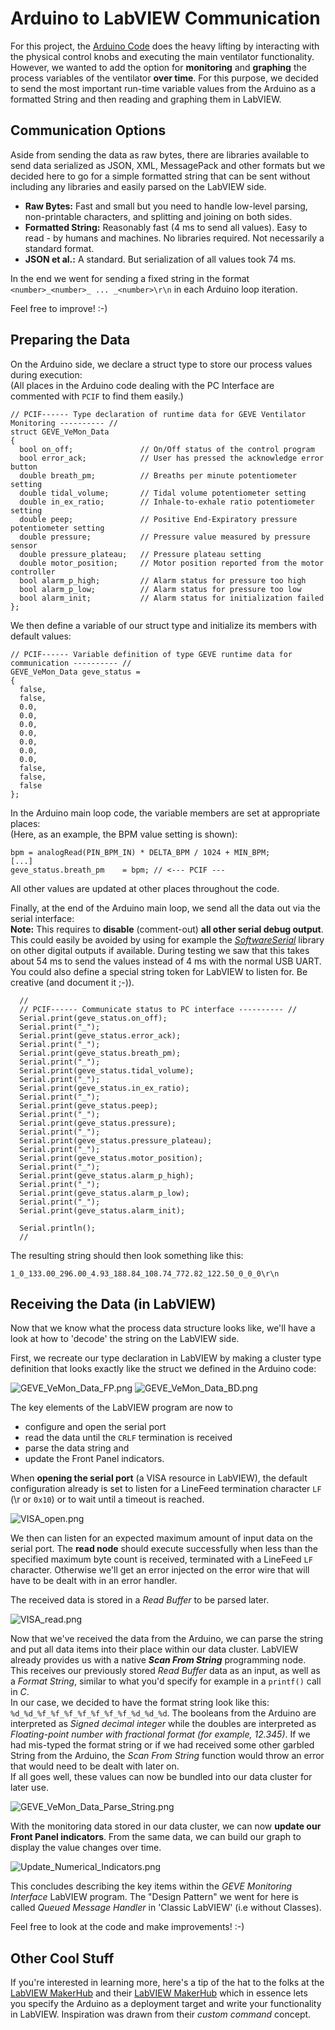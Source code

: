# Arduino to LabVIEW Communication

For this project, the [Arduino Code](../../../Arduino-Code) does the heavy lifting by interacting with the physical control knobs and executing the main ventilator functionality.
However, we wanted to add the option for **monitoring** and **graphing** the process variables of the ventilator **over time**.
For this purpose, we decided to send the most important run-time variable values from the Arduino as a formatted String and then reading and graphing them in LabVIEW.

## Communication Options

Aside from sending the data as raw bytes, there are libraries available to send data serialized as JSON, XML, MessagePack and other formats but we decided here to go for a simple formatted string that can be sent without including any libraries and easily parsed on the LabVIEW side.

* **Raw Bytes:** Fast and small but you need to handle low-level parsing, non-printable characters, and splitting and joining on both sides.
* **Formatted String:** Reasonably fast (4 ms to send all values). Easy to read - by humans and machines. No libraries required. Not necessarily a standard format.
* **JSON et al.:** A standard. But serialization of all values took 74 ms.

In the end we went for sending a fixed string in the format `<number>_<number>_ ... _<number>\r\n` in each Arduino loop iteration.

Feel free to improve! :-)

## Preparing the Data

On the Arduino side, we declare a struct type to store our process values during execution:  
(All places in the Arduino code dealing with the PC Interface are commented with `PCIF` to find them easily.)

```
// PCIF------ Type declaration of runtime data for GEVE Ventilator Monitoring ---------- //
struct GEVE_VeMon_Data
{
  bool on_off;               // On/Off status of the control program
  bool error_ack;            // User has pressed the acknowledge error button 
  double breath_pm;          // Breaths per minute potentiometer setting
  double tidal_volume;       // Tidal volume potentiometer setting
  double in_ex_ratio;        // Inhale-to-exhale ratio potentiometer setting
  double peep;               // Positive End-Expiratory pressure potentiometer setting
  double pressure;           // Pressure value measured by pressure sensor
  double pressure_plateau;   // Pressure plateau setting 
  double motor_position;     // Motor position reported from the motor controller
  bool alarm_p_high;         // Alarm status for pressure too high
  bool alarm_p_low;          // Alarm status for pressure too low
  bool alarm_init;           // Alarm status for initialization failed
};
```

We then define a variable of our struct type and initialize its members with default values:

```
// PCIF------ Variable definition of type GEVE runtime data for communication ---------- //
GEVE_VeMon_Data geve_status =
{
  false,
  false,
  0.0,
  0.0,
  0.0,
  0.0,
  0.0,
  0.0,
  0.0,
  false,
  false,
  false
};
``` 

In the Arduino main loop code, the variable members are set at appropriate places:  
(Here, as an example, the BPM value setting is shown):

```
bpm = analogRead(PIN_BPM_IN) * DELTA_BPM / 1024 + MIN_BPM;
[...]
geve_status.breath_pm    = bpm; // <--- PCIF ---
```

All other values are updated at other places throughout the code.

Finally, at the end of the Arduino main loop, we send all the data out via the serial interface:  
**Note:** This requires to **disable** (comment-out) **all other serial debug output**. This could easily be avoided by using for example the [_SoftwareSerial_](https://www.arduino.cc/en/Reference/SoftwareSerial) library on other digital outputs if available. During testing we saw that this takes about 54 ms to send the values instead of 4 ms with the normal USB UART.  
You could also define a special string token for LabVIEW to listen for. Be creative (and document it ;-)).

```
  //
  // PCIF------ Communicate status to PC interface ---------- //
  Serial.print(geve_status.on_off);
  Serial.print("_");
  Serial.print(geve_status.error_ack);
  Serial.print("_");
  Serial.print(geve_status.breath_pm);
  Serial.print("_");
  Serial.print(geve_status.tidal_volume);
  Serial.print("_");
  Serial.print(geve_status.in_ex_ratio);
  Serial.print("_");
  Serial.print(geve_status.peep);
  Serial.print("_");
  Serial.print(geve_status.pressure);
  Serial.print("_");
  Serial.print(geve_status.pressure_plateau);
  Serial.print("_");
  Serial.print(geve_status.motor_position);
  Serial.print("_");
  Serial.print(geve_status.alarm_p_high);
  Serial.print("_");
  Serial.print(geve_status.alarm_p_low);
  Serial.print("_");
  Serial.print(geve_status.alarm_init);

  Serial.println();
  //
```

The resulting string should then look something like this:

```
1_0_133.00_296.00_4.93_188.84_108.74_772.82_122.50_0_0_0\r\n
```

## Receiving the Data (in LabVIEW)

Now that we know what the process data structure looks like, we'll have a look at how to 'decode' the string on the LabVIEW side.

First, we recreate our type declaration in LabVIEW by making a cluster type definition that looks exactly like the struct we defined in the Arduino code:

![GEVE_VeMon_Data_FP.png](/doc/images/GEVE_VeMon_Data_FP.png "GEVE Monitoring Data Cluster Front Panel")
![GEVE_VeMon_Data_BD.png](/doc/images/GEVE_VeMon_Data_BD.png "GEVE Monitoring Data Cluster Block Diagram")

The key elements of the LabVIEW program are now to
* configure and open the serial port
* read the data until the `CRLF` termination is received
* parse the data string and
* update the Front Panel indicators.

When **opening the serial port** (a VISA resource in LabVIEW), the default configuration already is set to listen for a LineFeed termination character `LF` (\r or `0x10`) or to wait until a timeout is reached.

![VISA_open.png](doc/images/VISA_open.png "Configure and open serial port") 

We then can listen for an expected maximum amount of input data on the serial port.
The **read node** should execute successfully when less than the specified maximum byte count is received, terminated with a LineFeed `LF` character.
Otherwise we'll get an error injected on the error wire that will have to be dealt with in an error handler.

The received data is stored in a _Read Buffer_ to be parsed later.

![VISA_read.png](doc/images/VISA_read.png "Read data from the serial port") 

Now that we've received the data from the Arduino, we can parse the string and put all data items into their place within our data cluster.
LabVIEW already provides us with a native **_Scan From String_** programming node.
This receives our previously stored _Read Buffer_ data as an input, as well as a _Format String_, similar to what you'd specify for example in a `printf()` call in _C_.  
In our case, we decided to have the format string look like this: `%d_%d_%f_%f_%f_%f_%f_%f_%f_%d_%d_%d`.
The booleans from the Arduino are interpreted as _Signed decimal integer_ while the doubles are interpreted as _Floating-point number with fractional format (for example, 12.345)_.
If we had mis-typed the format string or if we had received some other garbled String from the Arduino, the _Scan From String_ function would throw an error that would need to be dealt with later on.  
If all goes well, these values can now be bundled into our data cluster for later use.

![GEVE_VeMon_Data_Parse_String.png](doc/images/GEVE_VeMon_Data_Parse_String.png "Scan from String node")

With the monitoring data stored in our data cluster, we can now **update our Front Panel indicators**. From the same data, we can build our graph to display the value changes over time.

![Update_Numerical_Indicators.png](doc/images/Update_Numerical_Indicators.png "Update numerical indicators on the front panel")

This concludes describing the key items within the _GEVE Monitoring Interface_ LabVIEW program. The "Design Pattern" we went for here is called _Queued Message Handler_ in 'Classic LabVIEW' (i.e without Classes).

Feel free to look at the code and make improvements! :-)

## Other Cool Stuff

If you're interested in learning more, here's a tip of the hat to the folks at the [LabVIEW MakerHub](https://www.labviewmakerhub.com) and their [LabVIEW MakerHub](https://www.labviewmakerhub.com/doku.php?id=libraries:linx:start) which in essence lets you specify the Arduino as a deployment target and write your functionality in LabVIEW. Inspiration was drawn from their _custom command_ concept.  